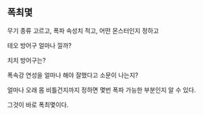 ## 폭최몇

무기 종류 고르고, 폭파 속성치 적고, 어떤 몬스터인지 정하고

테오 방어구 얼마나 낄까?

치치 방어구는?

폭속강 연성을 얼마나 해야 잘했다고 소문이 나는지?

얼마나 오래 몸 비틀건지까지 정하면 몇번 폭파 가능한 부분인지 알 수 있다.

그것이 바로 폭최몇이다.

